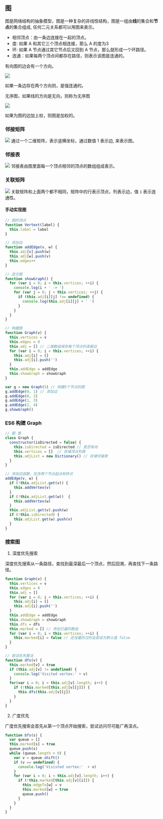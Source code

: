 ## 图

图是网络结构的抽象模型，图是一种复杂的非线性结构，图是一组由**线**的集合和**节点**的集合组成, 任何二元关系都可以用图来表示。

- 相邻顶点：由一条边连接在一起的顶点。
- 度: 如果 A 和其它三个顶点相连接，那么 A 的度为3
- 环: 如果 A 节点通过其它节点后又回到 A 节点，那么就形成一个环路径。
- 连通：如果每两个顶点间都存在路径，则表示该图是连通的。



有向图的边会有一个方向。

![](./images/WX20200806-102545@2x.png)

如果一条边存在两个方向则，是强连通的。

无序图，如果线的方向是无向，则称为无序图

![](./images/WX20200806-102647@2x.png)

如果为图的边加上权，则图是加权的。


### 邻接矩阵

![](./images/WX20200811-105942@2x.png)
通过一个二维矩阵，表示竖横坐标，通过数值 1 表示边, 来表示图。

### 邻接表

![](./images/WX20200811-110210@2x.png)
邻接表由图里面每一个顶点相邻的顶点的数组组成表示。

### 关联矩阵

![](./images/WX20200811-111439@2x.png)
关联矩阵和上面两个都不相同，矩阵中的行表示顶点，列表示边，值 `1` 表示连通性。

#### 手动实现图

```js
// 图的顶点
function Vertext(label) {
  this.label = label
}

// 添加边
function addEdge(v, w) {
  this.adj[v].push(w)
  this.adj[w].push(v)
  this.edges++
}

// 显示图
function showGraph() {
  for (var i = 0; i < this.vertices; ++i) {
    console.log(i + ' -> ')
    for (var j = 0; j < this.vertices; ++j) {
      if (this.adj[i][j] !== undefined) {
        console.log(this.adj[i][j] + ' ')
      }
    }
  }
}

// 构建图
function Graph(v) {
  this.vertices = v
  this.edges = 0
  this.adj = [] // 二维数组保存每个顶点的连接边
  for (var i = 0; i < this.vertices; ++i) {
    this.adj[i] = []
    this.adj[i].push('')
  }
  this.addEdge = addEdge
  this.showGraph = showGraph
}

var g = new Graph(5) // 构建5个节点的图
g.addEdge(0, 1) // 添加边
g.addEdge(0, 2)
g.addEdge(1, 3)
g.addEdge(2, 4)
g.showGraph()

```


### ES6 构建 Graph

```js
// 图 类
class Graph {
  constructor(isDirected = false) {
    this.isDirected = isDirected // 是否有向
    this.vertices = []  // 存储顶点列表
    this.adjList = new Dictionary() // 存储邻接表
  }
}

// 添加边函数，包含两个节点起点和终点
addEdge(v, w) {
  if (!this.adjList.get(v)) {
    this.addVertex(v)
  }
  if (!this.adjList.get(w))  {
    this.addVertex(w)
  }
  this.adjList.get(v).push(w)
  if (!this.isDirected) {
    this.adjList.get(w).push(v)
  }
}
```


### 搜索图

1. 深度优先搜索

深度优先搜索从一条路径，查找到最深最后一个顶点，然后回溯，再查找下一条路径。

```js
function Graph(v) {
  this.vertices = v
  this.edges = 0
  this.adj = []
  for (var i = 0; i < this.vertices; ++i) {
    this.adj[i] = []
    this.adj[i].push('')
  }
  this.addEdge = addEdge
  this.showGraph = showGraph
  this.dfs = dfs
  this.marked = [] // 添加已遍历数组
  for (var i = 0; i < this.vertices; ++i) {
    this.marked[i] = false // 还没遍历过的全部设为默认值 false
  }
}

// 尝试优先算法
function dfs(v) {
  this.marked[v] = true
  if (this.adj[v] != undefined) {
    console.log('Visited vertex:' + v)
  }
  for(var i = 0; i < this.adj[v].length; i++) {
    if (!this.marked[this.adj[v][j]]) {
      this.dfs(this.adj[v][j])
    }
  }
}
```

2. 广度优先

广度优先搜索会首先从第一个顶点开始搜索，尝试访问尽可能广再深点。

```js
function bfs(s) {
  var queue = []
  this.marked[s] = true
  queue.push(s)
  while (queue.length > 0) {
    var v = queue.shift()
    if (v == undefined) {
      console.log('Visisted vertex:'  + v)
    }
    for (var i = 0; i < this.adj[v].length; i++) {
      if (!this.marked[this.adj[v][i]]) {
        this.edgeTo[w] = v
        this.marked[w] = true
        queue.push()
      }
    }
  }
}
```